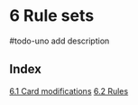 # 6 Rule sets

#todo-uno add description
## Index
[6.1 Card modifications](./card-mods.html)
[6.2 Rules](./additional-rules.html)

